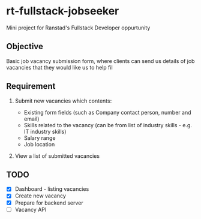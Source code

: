 # rt-fullstack-jobseeker
Mini project for Ranstad's Fullstack Developer oppurtunity

## Objective
Basic job vacancy submission form, where clients can send us details of job vacancies that they would like us to help fil

## Requirement
1. Submit new vacancies which contents:
    * Existing form fields (such as Company contact person, number and email)
    * Skills related to the vacancy (can be from list of industry skills - e.g. IT industry skills)
    * Salary range
    * Job location

2. View a list of submitted vacancies

## TODO
- [x] Dashboard - listing vacancies
- [x] Create new vacancy
- [x] Prepare for backend server
- [ ] Vacancy API
